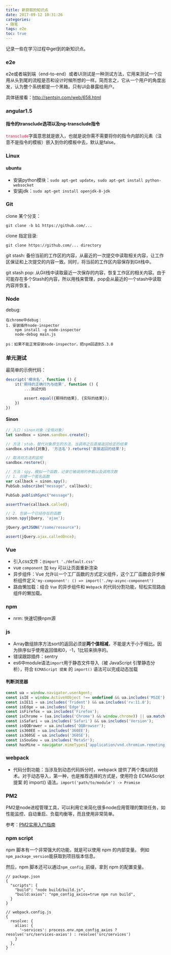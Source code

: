 ```yaml
---
title: 新获取的知识点
date: 2017-09-12 10:31:26
categories:
- 随笔
tags: e2e
toc: true
---
```


记录一些在学习过程中get到的新知识点。

### e2e
e2e或者端到端（end-to-end）或者UI测试是一种测试方法，它用来测试一个应用从头到尾的流程是否和设计时候所想的一样。简而言之，它从一个用户的角度出发，认为整个系统都是一个黑箱，只有UI会暴露给用户。

具体链接看：http://sentsin.com/web/658.html
<!--more-->
### angular1.5

#### 指令的transclude选项以及ng-transclude指令
<code style="color: #c7254e; background-color: #f9f2f4">transclude</code>字面意思就是嵌入，也就是说你需不需要将你的指令内部的元素（注意不是指令的模板）嵌入到你的模板中去，默认是false。

### Linux

#### ubuntu

- 安装python模块：`sudo apt-get update`，`sudo apt-get install python-websocket`
- 安装jdk：`sudo apt-get install openjdk-8-jdk`

### Git

clone 某个分支：
```
git clone -b b1 https://github.com/...
```
clone 指定目录:
```
git clone https://github.com/... directory
```

git stash: 备份当前的工作区的内容，从最近的一次提交中读取相关内容，让工作区保证和上次提交的内容一致。同时，将当前的工作区内容保存到Git栈中。

git stash pop: 从Git栈中读取最近一次保存的内容，恢复工作区的相关内容。由于可能存在多个Stash的内容，所以用栈来管理，pop会从最近的一个stash中读取内容并恢复。


### Node

debug:
```
在chrome中debug：
1. 安装插件node-inspector
    npm install -g node-inspector
    node-debug main.js

ps：如果不能正常安装node-inspector，把npm回退到5.3.0
```

### 单元测试

最简单的示例代码：
```javascript
descript('模块名', function () {
    it('期待的正确行为与结果', function () {  
        ...测试代码

        assert.equal({期待的结果}, {实际的结果});
    })
})

```
#### Sinon

```javascript
// 入口：sinon对象（全局对象）
let sandbox = sinon.sandbox.create();

// 方法：stub，替代对象原生的方法，当调用之后直接返回给定的结果
sandbox.stub({对象}, '方法名').returns('直接返回的结果');

// 取消对方法的监视
sandbox.restore();

// 方法：spy，模拟一个函数，记录它被调用的参数以及调用次数
// 1. 创建一个匿名函数
var callback = sinon.spy();
PubSub.subscribe("message", callback);

PubSub.publishSync("message");

assertTrue(callback.called);

// 2. 包装一个已经存在的函数
sinon.spy(jQuery, 'ajax');

jQuery.getJSON("/some/resource");

assert(jQuery.ajax.calledOnce);
```

### Vue

- 引入css文件：`@import './default.css'`
- vue `component` 加 `key` 可以让页面重新渲染
- 异步组件：Vue 允许以一个工厂函数的方式定义组件，这个工厂函数会异步解析组件定义`'my-component': () => import('./my-async-component')`
- 路由懒加载：结合 `Vue` 的异步组件和 `Webpack` 的代码分割功能，轻松实现路由组件的懒加载。

### npm 

- nrm: 快速切换npm源

### js

- Array数组排序方法sort的返回必须是**两个值相减**，不能是大于小于相比。因为排序似乎使用返回值和0，-1，1比较来排序的。
- 错误跟踪插件：sentry
- es6中module语法`import`用于静态文件导入（被 JavaScript 引擎静态分析），符合 `ECMAScript 提案` 的 `import()` 语法可以完成动态加载

#### 判断浏览器
```javascript
const ua = window.navigator.userAgent;
const isIE = window.ActiveXObject !== undefined && ua.includes('MSIE');
const isIE11 = ua.includes('Trident') && ua.includes('rv:11.0');
const isEdge = ua.includes('Edge');
const isFirefox = ua.includes('Firefox');
const isChrome = (ua.includes('Chrome') && window.chrome)) || ua.match('CriOS'); // 'CriOS'判断在ipad上是不是chrome
const isSafari = ua.includes('Safari') && ua.includes('Version');
const isQQBrower = ua.includes('QQBrowser');
const is360EE = ua.includes('360EE');
const is360SE = ua.includes('360SE');
const isSouGou = ua.includes('MetaSr');
const hasMine = navigator.mimeTypes['application/vnd.chromium.remoting-viewer']; // 360浏览器判断(ps: 不确定)
```

### webpack

- 代码分割功能：当涉及到动态代码拆分时，webpack 提供了两个类似的技术。对于动态导入，第一种，也是推荐选择的方式是，使用符合 ECMAScript 提案 的 import() 语法。`import('path/to/module') -> Promise`

### PM2

PM2是node进程管理工具，可以利用它来简化很多node应用管理的繁琐任务，如性能监控、自动重启、负载均衡等，而且使用非常简单。

参考：[PM2实用入门指南](http://www.cnblogs.com/chyingp/p/pm2-documentation.html)

### npm script

npm 脚本有一个非常强大的功能，就是可以使用 npm 的内部变量。
例如`npm_package_version`能获取到项目版本信息。

然后，npm 脚本还可以通过`npm_config_`前缀，拿到 npm 的配置变量。
```
// package.json
{
  "scripts": {
    "build": "node build/build.js",
    "build:axios": "npm_config_axios=true npm run build",
  }
}

// webpack.config.js
{
  resolve: {
    alias: {
      '~services': process.env.npm_config_axios ? resolve('src/services-axios') : resolve('src/services')
    }
  },
}
```


